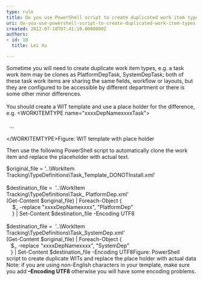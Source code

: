 ```yaml
---
type: rule
title: Do you use PowerShell script to create duplicated work item types?
uri: do-you-use-powershell-script-to-create-duplicated-work-item-types
created: 2012-07-18T07:41:10.0000000Z
authors:
- id: 10
  title: Lei Xu

---
```




<span class='intro'> ​Sometime you will need to create duplicate work item
types, e.g. a task work item may be clones as PlatformDepTask, SystemDepTask;
both of these task work items are sharing the same fields, workflow or layouts,
but they are configured to be accessible by different department or there is some other minor differences.<br><br>You should create a WIT template and use a place
holder for the difference, e.g.
<span class="ssw-rteStyle-CodeArea">&lt;WORKITEMTYPE
name=&quot;xxxxDepNamexxxxTask&quot;&gt;<br><br>&#160; …
<br><br>&lt;/WORKITEMTYPE&gt;</span><span class="ssw-rteStyle-FigureNormal">Figure&#58; WIT template with place holder&#160;
​</span> </span>

<p>
Then use the following PowerShell script to automatically clone the work item and replace the placeholder with actual text. 
</p>
<span class="ssw-rteStyle-CodeArea">​$original_file = '..\WorkItem Tracking\TypeDefinitions\Task_Template_DONOTInstall.xml'<br><br>$destination_file =&#160; '..\WorkItem Tracking\TypeDefinitions\Task_&#160;PlatformDep.xml'<br>(Get-Content $original_file) | Foreach-Object &#123;<br>&#160; &#160; $_ -replace &quot;xxxxDepNamexxxx&quot;, &quot;PlatformDep&quot;<br>&#160; &#160; &#125; | Set-Content $destination_file -Encoding UTF8<br><br>$destination_file =&#160; '..\WorkItem Tracking\TypeDefinitions\Task_SystemDep.xml'<br>(Get-Content $original_file) | Foreach-Object &#123;<br>&#160; &#160;$_ -replace &quot;xxxxDepNamexxxx&quot;, &quot;SystemDep&quot;<br>&#160; &#160;&#125; | Set-Content $destination_file -Encoding UTF8</span><span class="ssw-rteStyle-FigureNormal">Figure&#58; PowerShell script&#160;to create duplicate WITs and replace the place holder with actual data</span><span class="ssw-rteStyle-Tip">​Note&#58; if you are using non-English characters in your
template, make sure you add&#160;<b class="ssw-rteStyle-Tip">–Encoding UTF8&#160;</b>otherwise you will have some
encoding problems.
​​​</span><br>


